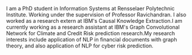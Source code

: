 I am a PhD student in Information Systems at Rensselaer Polytechnic Institute. Working under the supervision of Professor Ravichandran. I also worked as a research extern at IBM's Causal Knowledge Extraction.I am currently working as a research assistant at IBM's Graph Convolutional Network for Climate and Credit Risk prediction research.My research interests include application of NLP in financial documents with graph theory, and also application of NLP for cyber risk prediction.
